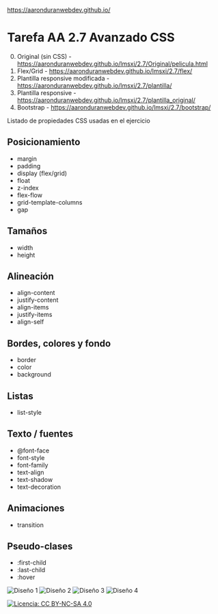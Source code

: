 https://aaronduranwebdev.github.io/
# Tarefa AA 2.7 Avanzado CSS

0. Original (sin CSS) - https://aaronduranwebdev.github.io/lmsxi/2.7/Original/pelicula.html
1. Flex/Grid - https://aaronduranwebdev.github.io/lmsxi/2.7/flex/
2. Plantilla responsive modificada - https://aaronduranwebdev.github.io/lmsxi/2.7/plantilla/
3. Plantilla responsive - https://aaronduranwebdev.github.io/lmsxi/2.7/plantilla_original/
4. Bootstrap - https://aaronduranwebdev.github.io/lmsxi/2.7/bootstrap/

Listado de propiedades CSS usadas en el ejercicio

## Posicionamiento
- margin
- padding
- display (flex/grid)
- float
- z-index
- flex-flow
- grid-template-columns
- gap
## Tamaños
- width
- height
## Alineación
- align-content
- justify-content
- align-items
- justify-items
- align-self
## Bordes, colores y fondo
 - border
 - color
 - background
## Listas
- list-style
## Texto / fuentes
- @font-face
- font-style
- font-family
- text-align
- text-shadow
- text-decoration
## Animaciones
- transition
## Pseudo-clases
- :first-child
- :last-child
- :hover

![Diseño 1](https://raw.githubusercontent.com/aaronduranwebdev/aaronduranwebdev.github.io/main/lmsxi/2.7/dise%C3%B1o_1.jpg)
![Diseño 2](https://raw.githubusercontent.com/aaronduranwebdev/aaronduranwebdev.github.io/main/lmsxi/2.7/dise%C3%B1o_2.jpg)
![Diseño 3](https://raw.githubusercontent.com/aaronduranwebdev/aaronduranwebdev.github.io/main/lmsxi/2.7/dise%C3%B1o_3.jpg)
![Diseño 4](https://raw.githubusercontent.com/aaronduranwebdev/aaronduranwebdev.github.io/main/lmsxi/2.7/dise%C3%B1o_4.jpg)

[![Licencia: CC BY-NC-SA 4.0](https://licensebuttons.net/l/by-nc-sa/4.0/80x15.png)](https://creativecommons.org/licenses/by-nc-sa/4.0/)
